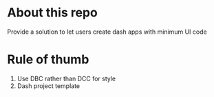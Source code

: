 # About this repo

Provide a solution to let users create dash apps with minimum UI code

# Rule of thumb

1. Use DBC rather than DCC for style
2. Dash project template


